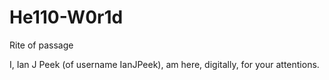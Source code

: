 # He110-W0r1d
Rite of passage

I, Ian J Peek (of username IanJPeek), am here, digitally, for your attentions.
